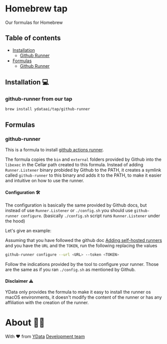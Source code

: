 # Homebrew tap

Our formulas for Homebrew

## Table of contents

- [Installation](#installation)
  - [Github Runner](#github-runner-from-our-tap)
- [Formulas](#formulas)
  - [Github Runner](#github-runner)

## Installation 💻

### github-runner from our tap

```bash
brew install ydataai/tap/github-runner
```

## Formulas

### github-runner

This is a formula to install [github actions runner](https://github.com/actions/runner).

The formula copies the `bin` and `external` folders provided by Github into the `libexec` in the Cellar path created to this formula.
Instead of adding `Runner.Listener` binary probided by Github to the PATH, it creates a symlink called `github-runner` to this binary and adds it to the PATH, to make it easier and intuitive on how to use the runner.

#### Configuration 🛠

The configuration is basically the same provided by Github docs, but instead of use `Runner.Listener` or `./config.sh` you should use `github-runner configure`.
(basically `./config.sh` script runs `Runner.Listener` under the hood)

Let's give an example:

Assuming that you have followed the github doc [Adding self-hosted runners](https://help.github.com/en/actions/hosting-your-own-runners/adding-self-hosted-runners) and you have the `URL` and the `TOKEN`, run the following replacing the values

```bash
github-runner configure --url <URL> --token <TOKEN>
```

Follow the indications provided by the tool to configure your runner.
Those are the same as if you ran `./config.sh` as mentioned by Github.

#### Disclaimer ⚠️

YData only provides the formula to make it easy to install the runner os macOS environments, it doesn't modify the content of the runner or has any affiliation with the creation of the runner.

# About 👯‍♂️

With ❤️ from [YData](https://ydata.ai) [Development team](mailto://developers@ydata.ai)

